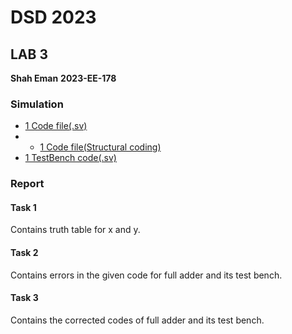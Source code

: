 # DSD 2023

## LAB 3

**Shah Eman**
**2023-EE-178**

### Simulation

* [1 Code file(.sv)](https://github.com/Shah-Eman/DSD_2023_EE_178/blob/main/Lab_3/rtl/lab3.sv)
* * [1 Code file(Structural coding)](https://github.com/Shah-Eman/DSD_2023_EE_178/blob/main/Lab_3/rtl/lab3(structural_coding).sv)
* [1 TestBench code(.sv)](https://github.com/Shah-Eman/DSD_2023_EE_178/blob/main/Lab_3/bench/lab3_tb.sv)

### Report

#### Task 1

Contains truth table for x and y. 

#### Task 2

Contains errors in the given code for full adder and its test bench.

#### Task 3

Contains the corrected codes of full adder and its test bench.
